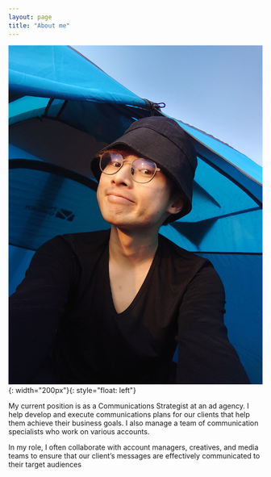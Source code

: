 ```yaml
---
layout: page
title: "About me"
---
```


![timmy](assets/20220107_170548.JPG){: width="200px"}{: style="float: left"}

My current position is as a Communications Strategist at an ad agency. I help develop and execute communications plans for our clients that help them achieve their business goals. I also manage a team of communication specialists who work on various accounts.

In my role, I often collaborate with account managers, creatives, and media teams to ensure that our client’s messages are effectively communicated to their target audiences
